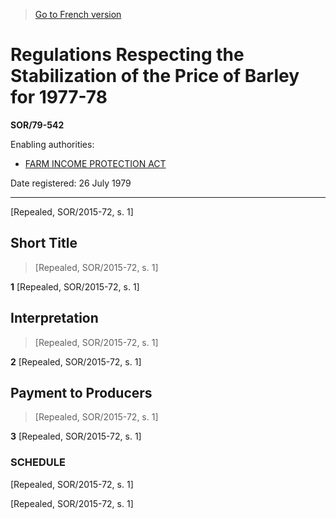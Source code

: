 > [Go to French version](/fr/Règlements/Décrets,%20ordonnances%20et%20règlements%20statutaires/79/542.md)

# Regulations Respecting the Stabilization of the Price of Barley for 1977-78

**SOR/79-542**

Enabling authorities: 
- [FARM INCOME PROTECTION ACT](/en/Acts/Statutes%20of%20Canada/1991/c.%2022.md)

Date registered: 26 July 1979

----------


[Repealed, SOR/2015-72, s. 1]



## Short Title
> [Repealed, SOR/2015-72, s. 1]



**1** [Repealed, SOR/2015-72, s. 1]




## Interpretation
> [Repealed, SOR/2015-72, s. 1]



**2** [Repealed, SOR/2015-72, s. 1]




## Payment to Producers
> [Repealed, SOR/2015-72, s. 1]



**3** [Repealed, SOR/2015-72, s. 1]




### **SCHEDULE** 
[Repealed, SOR/2015-72, s. 1]


[Repealed, SOR/2015-72, s. 1]


